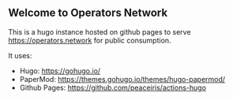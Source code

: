 ## Welcome to Operators Network

This is a hugo instance hosted on github pages to serve https://operators.network for public consumption.

It uses:

* Hugo: https://gohugo.io/
* PaperMod: https://themes.gohugo.io/themes/hugo-papermod/
* Github Pages: https://github.com/peaceiris/actions-hugo
